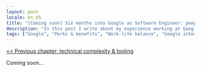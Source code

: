 ```yaml
---
layout: post
locale: en_US
title: "[Coming soon] Six months into Google as Software Engineer: people"
description: "In this post I write about my experience working at Google for the last six months"
tags: ["Google", "Perks & benefits", "Work-life balance", "Google internal tooling", "Career", "Growth in Tech", "Software Engineering"]
---
```


[<< Previous chapter: technical complexity & tooling](/2022/08/21/six-months-into-google-p4-technical-complexity-tooling.html)

Coming soon...